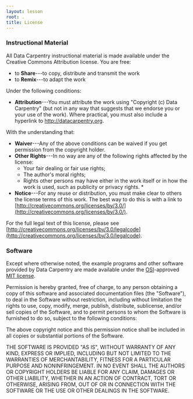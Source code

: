 ```yaml
---
layout: lesson
root: .
title: License
---
```


### Instructional Material

All Data Carpentry instructional material is made available under
the Creative Commons Attribution license. You are free:

* to **Share**---to copy, distribute and transmit the work
* to **Remix**---to adapt the work

Under the following conditions:

* **Attribution**---You must attribute the work using "Copyright (c)
  Data Carpentry" (but not in any way that suggests that we
  endorse you or your use of the work).  Where practical, you must
  also include a hyperlink to http://datacarpentry.org.

With the understanding that:

* **Waiver**---Any of the above conditions can be waived if you get
  permission from the copyright holder.
* **Other Rights**---In no way are any of the following rights
  affected by the license:
    * Your fair dealing or fair use rights;
    * The author's moral rights;
    * Rights other persons may have either in the work itself or in
      how the work is used, such as publicity or privacy rights.  *
* **Notice**---For any reuse or distribution, you must make clear to
  others the license terms of this work. The best way to do this is
  with a link to
  [http://creativecommons.org/licenses/by/3.0/](http://creativecommons.org/licenses/by/3.0/).

For the full legal text of this license, please see
[http://creativecommons.org/licenses/by/3.0/legalcode](http://creativecommons.org/licenses/by/3.0/legalcode).

### Software

Except where otherwise noted, the example programs and other software
provided by Data Carpentry are made available under the
[OSI](http://opensource.org)-approved
[MIT license](http://opensource.org/licenses/mit-license.html).

Permission is hereby granted, free of charge, to any person obtaining
a copy of this software and associated documentation files (the
"Software"), to deal in the Software without restriction, including
without limitation the rights to use, copy, modify, merge, publish,
distribute, sublicense, and/or sell copies of the Software, and to
permit persons to whom the Software is furnished to do so, subject to
the following conditions:

The above copyright notice and this permission notice shall be
included in all copies or substantial portions of the Software.

THE SOFTWARE IS PROVIDED "AS IS", WITHOUT WARRANTY OF ANY KIND,
EXPRESS OR IMPLIED, INCLUDING BUT NOT LIMITED TO THE WARRANTIES OF
MERCHANTABILITY, FITNESS FOR A PARTICULAR PURPOSE AND
NONINFRINGEMENT. IN NO EVENT SHALL THE AUTHORS OR COPYRIGHT HOLDERS BE
LIABLE FOR ANY CLAIM, DAMAGES OR OTHER LIABILITY, WHETHER IN AN ACTION
OF CONTRACT, TORT OR OTHERWISE, ARISING FROM, OUT OF OR IN CONNECTION
WITH THE SOFTWARE OR THE USE OR OTHER DEALINGS IN THE SOFTWARE.
